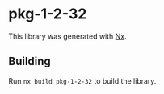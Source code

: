 # pkg-1-2-32

This library was generated with [Nx](https://nx.dev).

## Building

Run `nx build pkg-1-2-32` to build the library.

